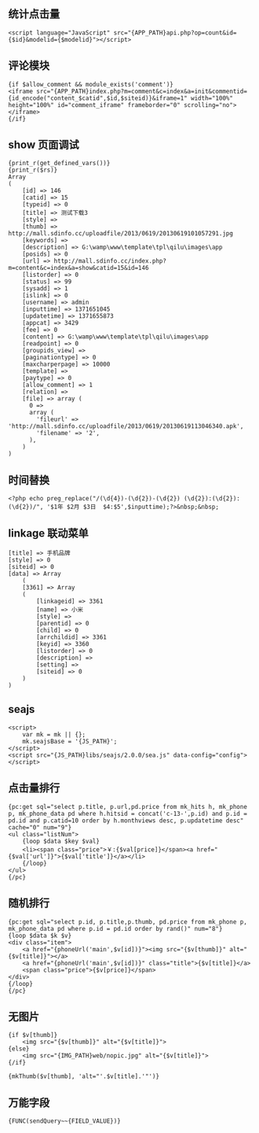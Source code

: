 统计点击量
---------
	<script language="JavaScript" src="{APP_PATH}api.php?op=count&id={$id}&modelid={$modelid}"></script>

评论模块
--------
	{if $allow_comment && module_exists('comment')}
	<iframe src="{APP_PATH}index.php?m=comment&c=index&a=init&commentid={id_encode("content_$catid",$id,$siteid)}&iframe=1" width="100%" height="100%" id="comment_iframe" frameborder="0" scrolling="no"></iframe>
	{/if}

show 页面调试
------------
	{print_r(get_defined_vars())}
	{print_r($rs)}
	Array
    (
        [id] => 146
        [catid] => 15
        [typeid] => 0
        [title] => 测试下载3
        [style] =>
        [thumb] => http://mall.sdinfo.cc/uploadfile/2013/0619/20130619101057291.jpg
        [keywords] =>
        [description] => G:\wamp\www\template\tpl\qilu\images\app
        [posids] => 0
        [url] => http://mall.sdinfo.cc/index.php?m=content&c=index&a=show&catid=15&id=146
        [listorder] => 0
        [status] => 99
        [sysadd] => 1
        [islink] => 0
        [username] => admin
        [inputtime] => 1371651045
        [updatetime] => 1371655873
        [appcat] => 3429
        [fee] => 0
        [content] => G:\wamp\www\template\tpl\qilu\images\app
        [readpoint] => 0
        [groupids_view] =>
        [paginationtype] => 0
        [maxcharperpage] => 10000
        [template] =>
        [paytype] => 0
        [allow_comment] => 1
        [relation] =>
        [file] => array (
	      0 =>
	      array (
	        'fileurl' => 'http://mall.sdinfo.cc/uploadfile/2013/0619/20130619113046340.apk',
	        'filename' => '2',
	      ),
	    )
    )

时间替换
-------
	<?php echo preg_replace("/(\d{4})-(\d{2})-(\d{2}) (\d{2}):(\d{2}):(\d{2})/", '$1年 $2月 $3日  $4:$5',$inputtime);?>&nbsp;&nbsp;

linkage 联动菜单
---------------
    [title] => 手机品牌
    [style] => 0
    [siteid] => 0
    [data] => Array
        (
        [3361] => Array
        (
            [linkageid] => 3361
            [name] => 小米
            [style] =>
            [parentid] => 0
            [child] => 0
            [arrchildid] => 3361
            [keyid] => 3360
            [listorder] => 0
            [description] =>
            [setting] =>
            [siteid] => 0
        )
    )

seajs
-----
	<script>
		var mk = mk || {};
		mk.seajsBase = '{JS_PATH}';
	</script>
	<script src="{JS_PATH}libs/seajs/2.0.0/sea.js" data-config="config"></script>

点击量排行
--------
	{pc:get sql="select p.title, p.url,pd.price from mk_hits h, mk_phone p, mk_phone_data pd where h.hitsid = concat('c-13-',p.id) and p.id = pd.id and p.catid=10 order by h.monthviews desc, p.updatetime desc" cache="0" num="9"}
	<ul class="listNum">
		{loop $data $key $val}
		<li><span class="price">￥:{$val[price]}</span><a href="{$val['url']}">{$val['title']}</a></li>
		{/loop}
	</ul>
	{/pc}

随机排行
-------

	{pc:get sql="select p.id, p.title,p.thumb, pd.price from mk_phone p, mk_phone_data pd where p.id = pd.id order by rand()" num="8"}
	{loop $data $k $v}
	<div class="item">
		<a href="{phoneUrl('main',$v[id])}"><img src="{$v[thumb]}" alt="{$v[title]}"></a>
		<a href="{phoneUrl('main',$v[id])}" class="title">{$v[title]}</a>
		<span class="price">{$v[price]}</span>
	</div>
	{/loop}
	{/pc}

无图片
-------

	{if $v[thumb]}
		<img src="{$v[thumb]}" alt="{$v[title]}">
	{else}
		<img src="{IMG_PATH}web/nopic.jpg" alt="{$v[title]}">
	{/if}

	{mkThumb($v[thumb], 'alt="'.$v[title].'"')}


万能字段
-------
	{FUNC(sendQuery~~{FIELD_VALUE})}